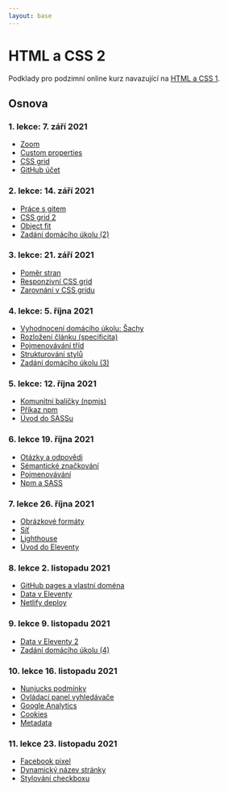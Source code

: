 ```yaml
---
layout: base
---
```


# HTML a CSS 2

Podklady pro podzimní online kurz navazující na [HTML a CSS 1](https://www.czechitas.cz/kurzy/html-a-css-1).

## Osnova

### 1. lekce: 7. září 2021

- [Zoom](zoom-breakout-rooms)
- [Custom properties](custom-properties)
- [CSS grid](css-grid)
- [GitHub účet](github-ucet)

### 2. lekce: 14. září 2021

- [Práce s gitem](prace-s-gitem)
- [CSS grid 2](css-grid-2)
- [Object fit](object-fit)
- [Zadání domácího úkolu (2)](domaci-ukol-2)

### 3. lekce: 21. září 2021

- [Poměr stran](pomer-stran)
- [Responzivní CSS grid](css-grid-responzivni)
- [Zarovnání v CSS gridu](css-grid-zarovnani)

### 4. lekce: 5. října 2021

- [Vyhodnocení domácího úkolu: Šachy](vyhodnoceni-domaciho-ukolu-sachy)
- [Rozložení článku (specificita)](rozlozeni-clanku)
- [Pojmenovávání tříd](BEM)
- [Strukturování stylů](strukturovani-stylu)
- [Zadání domácího úkolu (3)](domaci-ukol-3)

### 5. lekce: 12. října 2021

- [Komunitní balíčky (npmjs)](npmjs)
- [Příkaz npm](npm)
- [Úvod do SASSu](uvod-do-sassu)

### 6. lekce 19. října 2021

- [Otázky a odpovědi](otazky-a-odpovedi-6-lekce)
- [Sémantické značkování](semanticke-znackovani)
- [Pojmenovávání](pojmenovavani)
- [Npm a SASS](npm-a-sass)

### 7. lekce 26. října 2021

- [Obrázkové formáty](obrazkove-formaty)
- [Síť](sit)
- [Lighthouse](lighthouse)
- [Úvod do Eleventy](uvod-do-eleventy)

### 8. lekce 2. listopadu 2021

- [GitHub pages a vlastní doména](github-pages-a-vlastni-domena)
- [Data v Eleventy](data-v-eleventy)
- [Netlify deploy](netlify-deploy)

### 9. lekce 9. listopadu 2021

<!-- - [CSS jednotky](css-jednotky) -->

- [Data v Eleventy 2](data-v-eleventy-2)
- [Zadání domácího úkolu (4)](domaci-ukol-4)
<!-- - [Netlify CMS](netlify-cms) -->

### 10. lekce 16. listopadu 2021

- [Nunjucks podmínky](nunjucks-podminky)
- [Ovládací panel vyhledávače](ovladaci-panel-vyhledavace)
- [Google Analytics](google-analytics)
- [Cookies](cookies)
- [Metadata](metadata)

### 11. lekce 23. listopadu 2021

- [Facebook pixel](facebook-pixel)
- [Dynamický název stránky](dynamicky-nazev-stranky)
- [Stylování checkboxu](stylovani-checkboxu)

<!--
### 12. lekce 30. listopadu 2021
-->
